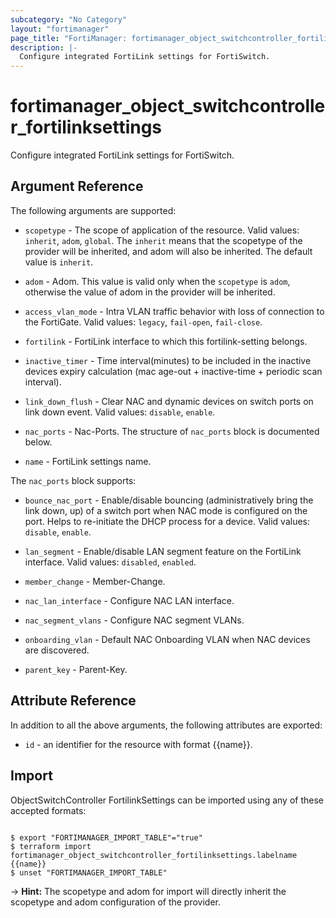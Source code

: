 ```yaml
---
subcategory: "No Category"
layout: "fortimanager"
page_title: "FortiManager: fortimanager_object_switchcontroller_fortilinksettings"
description: |-
  Configure integrated FortiLink settings for FortiSwitch.
---
```


# fortimanager_object_switchcontroller_fortilinksettings
Configure integrated FortiLink settings for FortiSwitch.

## Argument Reference


The following arguments are supported:

* `scopetype` - The scope of application of the resource. Valid values: `inherit`, `adom`, `global`. The `inherit` means that the scopetype of the provider will be inherited, and adom will also be inherited. The default value is `inherit`.
* `adom` - Adom. This value is valid only when the `scopetype` is `adom`, otherwise the value of adom in the provider will be inherited.

* `access_vlan_mode` - Intra VLAN traffic behavior with loss of connection to the FortiGate. Valid values: `legacy`, `fail-open`, `fail-close`.

* `fortilink` - FortiLink interface to which this fortilink-setting belongs.
* `inactive_timer` - Time interval(minutes) to be included in the inactive devices expiry calculation (mac age-out + inactive-time + periodic scan interval).
* `link_down_flush` - Clear NAC and dynamic devices on switch ports on link down event. Valid values: `disable`, `enable`.

* `nac_ports` - Nac-Ports. The structure of `nac_ports` block is documented below.
* `name` - FortiLink settings name.

The `nac_ports` block supports:

* `bounce_nac_port` - Enable/disable bouncing (administratively bring the link down, up) of a switch port when NAC mode is configured on the port. Helps to re-initiate the DHCP process for a device. Valid values: `disable`, `enable`.

* `lan_segment` - Enable/disable LAN segment feature on the FortiLink interface. Valid values: `disabled`, `enabled`.

* `member_change` - Member-Change.
* `nac_lan_interface` - Configure NAC LAN interface.
* `nac_segment_vlans` - Configure NAC segment VLANs.
* `onboarding_vlan` - Default NAC Onboarding VLAN when NAC devices are discovered.
* `parent_key` - Parent-Key.


## Attribute Reference

In addition to all the above arguments, the following attributes are exported:
* `id` - an identifier for the resource with format {{name}}.

## Import

ObjectSwitchController FortilinkSettings can be imported using any of these accepted formats:
```

$ export "FORTIMANAGER_IMPORT_TABLE"="true"
$ terraform import fortimanager_object_switchcontroller_fortilinksettings.labelname {{name}}
$ unset "FORTIMANAGER_IMPORT_TABLE"
```
-> **Hint:** The scopetype and adom for import will directly inherit the scopetype and adom configuration of the provider.
